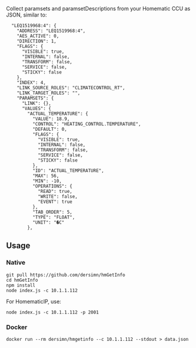 Collect paramsets and paramsetDescriptions from your Homematic CCU as JSON, similar to: 

	  "LEQ1519968:4": {
	    "ADDRESS": "LEQ1519968:4",
	    "AES_ACTIVE": 0,
	    "DIRECTION": 1,
	    "FLAGS": {
	      "VISIBLE": true,
	      "INTERNAL": false,
	      "TRANSFORM": false,
	      "SERVICE": false,
	      "STICKY": false
	    },
	    "INDEX": 4,
	    "LINK_SOURCE_ROLES": "CLIMATECONTROL_RT",
	    "LINK_TARGET_ROLES": "",
	    "PARAMSETS": {
	      "LINK": {},
	      "VALUES": {
	        "ACTUAL_TEMPERATURE": {
	          "VALUE": 18.9,
	          "CONTROL": "HEATING_CONTROL.TEMPERATURE",
	          "DEFAULT": 0,
	          "FLAGS": {
	            "VISIBLE": true,
	            "INTERNAL": false,
	            "TRANSFORM": false,
	            "SERVICE": false,
	            "STICKY": false
	          },
	          "ID": "ACTUAL_TEMPERATURE",
	          "MAX": 56,
	          "MIN": -10,
	          "OPERATIONS": {
	            "READ": true,
	            "WRITE": false,
	            "EVENT": true
	          },
	          "TAB_ORDER": 5,
	          "TYPE": "FLOAT",
	          "UNIT": "�C"
	        },


## Usage

### Native

	git pull https://github.com/dersimn/hmGetInfo
	cd hmGetInfo
	npm install
	node index.js -c 10.1.1.112

For HomematicIP, use:

	node index.js -c 10.1.1.112 -p 2001

### Docker

	docker run --rm dersimn/hmgetinfo --c 10.1.1.112 --stdout > data.json

